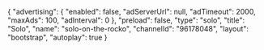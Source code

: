 {
    "advertising": {
        "enabled": false,
        "adServerUrl": null,
        "adTimeout": 2000,
        "maxAds": 100,
        "adInterval": 0
    },
    "preload": false,
    "type": "solo",
    "title": "Solo",
    "name": "solo-on-the-rocko",
    "channelId": "96178048",
    "layout": "bootstrap",
    "autoplay": true
}